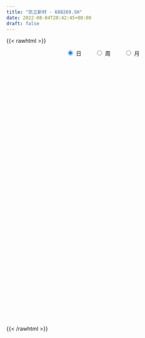 ```yaml
---
title: "凯立新材 - 688269.SH"
date: 2022-08-04T20:42:45+08:00
draft: false
---
```

{{< rawhtml >}}
    <div style="text-align: center">
        <label style="padding: 1rem;"><input style="margin-right: .5rem" type="radio" name="period" value="D" checked onclick="period_change(this)">日</label>
        <label style="padding: 1rem;"><input style="margin-right: .5rem" type="radio" name="period" value="W" onclick="period_change(this)">周</label>
        <label style="padding: 1rem;"><input style="margin-right: .5rem" type="radio" name="period" value="M" onclick="period_change(this)">月</label>
    </div>
    <div id="chart" style="height: 700px;"></div> 
    <script type="text/javascript">
        const D_v = [166049.77,92809.42,46607.14,52970.84,37261.99,30047.22,25948.25,22724.91,28644.2,31200.84,18646.78,20709.01,15640.6,16086.91,19446.95,10540.24,16726.29,16989.31,32758.02,26249.63,22306.44,15419.68,12959.47,12518.04,6763.87,5027.08,11359.91,5710.83,12746.44,11459.09,11802.49,7882.62,12752.86,10397.02,6089.46,5501.73,5200.86,6142.36,15171.83,18010.38,7095.65,8148.84,15087.32,5335.84,11169.91,14185.73,7752.16,14530.1,11325.37,8378.55,6857.84,6698.14,16115.55,10197.16,12596.81,6273.36,4660.54,3950.66,3986.33,6064.57,3151.98,7362.7,3418.13,4628.83,7158.66,6971.66,7886.51,3539.62,5273.46,6635.36,4460.05,3441.01,6330.24,4513.72,2374.43,4021.77,5369.83,3068.42,1983.05,2169.99,3659.5,2487.15,1884.43,833.69,1579.43,1035.36,1364.19,1195.76,2961.95,1878.95,1184.1,2124.65,1748.77,2694.58,9127.04,4818.01,6612.6,1932.71,6111.43,6415.52,2750.69,4070.55,3689.4,5211.13,7148.55,9759.25,8389.2,4776.63,4962.72,7640.22,8029.74,6918.1,8142.45,6818.86,5697.1,6185.51,5350.01,6056.59,3463.41,3026.42,4746.93,5541.75,2584.87,7106.15,2799.5,6569.26,4914.62,3176.12,9561.38,4708.02,2960.9,2321.01,8350.7,7474.62,5030.73,4602.9,4014.22,8434.47,4811.43,4360.66,6348.05,5913.4,5341.38,7896.42,4745.21,5213.5,4710.84,4504.59,4107.19,4439.7,3848.58,6323.08,13947.88,11680.5,9035.99,4959.38,3775.51,14948.01,6057.1,4789.62,8155.58,3658.12,2919.51,2326.9,5910.09,4454.96,3343.42,3205.45,2071.2,1644.88,1985.44,1839.36,2209.47,1724.28,2089.72,2220.13,1611.95,2500.65,2394.8,2032.03,2255.54,1881.9,1972.68,880.94,1664.23,1710.32,1813.23,1536.55,1476.25,1073.47,1181.18,1052.04,1018.69,1297.67,992.66,1135.05,866.6,1523.63,1162.37,1334.22,3444.61,2466.96,994.09,2092.28,863.82,1422.42,989.34,1001.18,510.88,587.05,1123.9,2138.35,1252.14,1926.02,1922.52,1206.85,3898.83,1920.73,1481.68,570.32,3863.71,1968.95,1077.71,708.46,3051.63,1530.67,1755.97,1096.17,1075.3,3237.01,1231.27,949.04,1199.33,764.06,1742.37,2580.69,2389.16,5441.13,4254.72,3212.57,2497.73,8165.64,20879.27,8282.8,4330.44,6579.57,3448.71,4509.2,4637.96,4845.33,3407.01,9073.97,12338.08,6053.4,3720.06,5755.82,4445.57,4854.38,6063.35,3689.17,4432.37,2796.32,2103.28,2142.11,3323.7,3737.27,1510.93,3203.95,2539.53,3376.1,2930.94,2941.58,1847.47,2044.2,1888.95,4255.63,2449.65,2608.26,5447.69,6086.08,4200.78,2403.53]
const D_histogram = [0.0,2.3236011396,3.0147097118,3.8986258898,3.414823307,3.240695885,3.1117990135,3.0606941203,3.5837374036,4.2140787281,4.0655597271,3.5224738606,2.9548241492,2.7298435247,2.5975779082,1.9730528237,0.5436494952,-0.590298312,-2.4814851705,-2.8369044078,-2.8096281632,-2.6523837544,-2.5179837728,-1.7233796507,-1.2291661302,-0.9699501261,-1.2089138029,-1.745482799,-2.3707467081,-2.2316557101,-2.5078577897,-2.6010515289,-2.5636200805,-2.8354658437,-3.0130513557,-3.032416726,-2.9912730154,-2.5705852253,-2.9728959812,-2.7131863537,-2.6426608393,-2.7522038312,-2.0117118295,-1.3406442859,-0.3406095291,0.9428800284,1.7455648687,1.897061986,1.8183183752,1.6431111391,1.5213720702,1.2541797192,2.4462502554,3.5569838604,3.571440513,3.2619311133,2.6764698519,2.1028202765,1.5273914045,0.7650181816,0.4840121825,-0.0987713382,-0.5821042063,-0.7179779527,-1.2833574938,-1.3750891866,-1.3024036113,-1.3023667332,-1.4501973724,-1.1812377327,-1.3114746909,-1.3802464404,-1.3775767561,-1.4420009332,-1.5392617026,-1.6574314258,-1.8904151143,-1.747432536,-1.5586617947,-1.5555806724,-1.4523512434,-1.2444178628,-1.1218735722,-0.9482264778,-0.8490463592,-0.6587676988,-0.3720002462,-0.2055045505,0.1670797387,0.2022004264,0.2034693382,0.1900102895,0.2014158759,-0.0330269015,0.7612184365,1.0298349896,0.7828140916,0.8083364816,0.8215376242,0.5404629675,0.3143590444,0.0910881307,-0.0289275796,0.1289016556,0.386579064,1.0625928556,1.3458353545,1.4951689798,1.7331298811,2.2195381222,2.2612195046,2.0512774627,1.8277991194,1.7271919327,1.4815735583,1.228592386,0.9233837611,0.5553007548,0.1090414601,-0.1052487336,-0.6285408055,-1.1098756309,-1.3233612951,-1.4358052479,-1.4578822793,-1.2337677268,-1.0818997416,-1.0497328846,-0.7536524436,-0.6812072438,-0.8398839215,-0.73177785,-0.0462801106,0.421559602,0.6413358835,0.5241694098,0.4381628261,0.6655669738,0.9004744577,1.2112339549,1.2996814322,1.2392747127,1.0278370546,0.8242893589,0.6453275259,0.1686834293,-0.1923332977,-0.5081004645,-0.7414189146,-0.7342789253,-0.7550907763,-0.8186900753,-0.1527738738,-0.390302769,-0.2898577252,-0.5297375702,-0.7974746699,-1.7490301561,-2.0510477503,-2.3881186262,-2.3417795959,-1.9552155945,-1.7190194321,-1.6914720402,-1.0813617533,-0.633408455,-0.3640139926,0.0545867637,0.3940292903,0.6249596331,0.629480385,0.8018504926,0.834350993,0.9127865259,0.8249208171,0.8920936244,0.9213371412,0.6366330958,0.3817774386,0.07260431,-0.2705264869,-0.507847196,-0.4661388506,-0.4223340109,-0.4493864734,-0.6294512778,-0.6520401899,-0.5534725081,-0.5870883497,-0.627701835,-0.6531872065,-0.6497732457,-0.633963687,-0.6755008332,-0.723099492,-0.8201318769,-0.7408050548,-0.5840421755,-0.5241148253,-0.5210854458,-0.2923136898,0.1310785036,0.2468046486,0.6231879578,0.7652709046,0.9370158952,0.9975128205,1.0370817457,0.9423090935,0.7795558786,0.4667151728,0.5371783098,0.0918368345,-0.3696761539,-0.4908192075,-0.4083865542,0.4823783043,0.9142973196,1.0045387474,1.0235746409,1.4400967519,1.645402007,1.7082752205,1.567471692,1.4719329051,1.4019514132,1.2757098164,0.9864512808,0.8051285557,0.7769856415,0.381879193,-0.0185364356,-0.2519137249,-0.3218377158,-0.2147138513,0.0333536605,0.3802943267,0.7580274439,0.9133606406,0.7525092166,0.5246408191,-0.0682494255,-0.2454047024,-0.2753073474,-0.4851358228,-0.6501287713,-0.6907348561,-0.7039197162,-0.5616903123,-0.3971490302,-0.4388562585,-0.2639485986,0.2315292416,0.4738544438,0.4748023022,0.0501880579,-0.0701837674,0.0340493097,0.3411654366,0.4854280075,0.6338200485,0.5617876275,0.3540930548,0.1633461527,-0.2579547278,-0.6785592416,-0.7981632678,-0.8244016189,-0.8239654529,-0.9262086584,-0.9691903817,-0.8244235521,-0.7636096831,-0.7096383748,-0.6018172794,-0.2009577257,0.0815810622,0.0988248443,0.3921904306,0.476037834,0.3956412979,0.2219943817]
const D_fast = [0.0,2.9045014245,4.3492874246,6.2078600751,6.577763319,7.2138098682,7.8628627502,8.5769313871,9.9959090212,11.6797700278,12.5476409585,12.8851735572,13.0562298831,13.5137101398,14.0308390003,13.8995771217,12.6060861671,11.3245637819,8.8130056307,7.7483602915,7.0732294953,6.5673779655,6.0722820039,6.4360412133,6.6229632013,6.6396916738,6.0984995463,5.1255598505,3.9076092643,3.4887863348,2.5856198078,1.8421631864,1.2386896147,0.2579773906,-0.6728709604,-1.4503405122,-2.1570150555,-2.3789735717,-3.5245083229,-3.9430952838,-4.5332349793,-5.330828929,-5.0932648847,-4.7573584125,-3.8424760379,-2.3232664733,-1.0841904159,-0.4584278021,-0.0825918192,0.1529787295,0.4115826781,0.4579352569,2.2615683571,4.2615479272,5.168864708,5.6748380866,5.7584942882,5.710549782,5.516968761,4.9458500835,4.7858471301,4.1783707748,3.5495118551,3.2341436205,2.3479247061,1.9124207166,1.659505389,1.3339505838,0.8235706015,0.797220808,0.3391151771,-0.0747181825,-0.4164426872,-0.8413670976,-1.3234432927,-1.8559708724,-2.5615583394,-2.8554338951,-3.0563286024,-3.4421426483,-3.7020010301,-3.8051721152,-3.9630962176,-4.0265057427,-4.1395872139,-4.1140004782,-3.9202330872,-3.8051135291,-3.3907593052,-3.3050885109,-3.2529522646,-3.2189087409,-3.1571491855,-3.3998486883,-2.4152987411,-1.8892234407,-1.9405408157,-1.7129343053,-1.4943487567,-1.6403076715,-1.7878218336,-1.9883207146,-2.1155683198,-1.9255136706,-1.5711914963,-0.6295294908,-0.0098281532,0.513297717,1.1845410886,2.2258338602,2.8328201188,3.1356974425,3.3691688791,3.7003596756,3.8251346907,3.879301615,3.8049389304,3.5756811128,3.1566821831,2.916079806,2.2356525326,1.4768487996,0.9325228116,0.4611275468,0.0745799457,-0.0097474335,-0.1283543838,-0.3586207479,-0.2509534178,-0.348810029,-0.7174576871,-0.792296078,-0.1183683663,0.4548612467,0.8349714992,0.8488473779,0.8723815008,1.2661773919,1.7262034902,2.3397714761,2.7531393115,3.0025512702,3.0480728757,3.0505975197,3.0329675681,2.598494329,2.1893942774,1.7466019946,1.3279288158,1.1514990738,0.9419145287,0.6736427109,1.3013654439,0.9662608565,0.994241469,0.6219272314,0.1548214642,-1.2339915609,-2.0487710928,-2.9828716252,-3.5219774939,-3.6242173911,-3.8177760868,-4.2130967049,-3.8733268563,-3.5837256718,-3.4053347075,-2.9730872603,-2.5351374112,-2.14796716,-1.9860763119,-1.6132435811,-1.3721553325,-1.0655231681,-0.9471586726,-0.6569624592,-0.3973846571,-0.5229304286,-0.6823417261,-0.9733637772,-1.3841261958,-1.7484087039,-1.8232350711,-1.8850137341,-2.024412815,-2.3618404389,-2.5474393985,-2.5872398437,-2.7676277727,-2.9651667168,-3.1539488899,-3.3129782405,-3.4556596036,-3.6660719581,-3.8944454899,-4.1965108439,-4.3023852855,-4.2916329502,-4.3627343062,-4.4899762883,-4.3342829547,-3.8781211354,-3.7006938282,-3.1685135296,-2.8351128566,-2.4291138922,-2.1192387618,-1.8203994002,-1.679594779,-1.6474590242,-1.8436209368,-1.6388632223,-2.0612454891,-2.6151775159,-2.8590253715,-2.8786893566,-1.8673299221,-1.2068365769,-0.8654604623,-0.5905309085,0.1860153905,0.8026711473,1.2926131659,1.5436775604,1.8161219998,2.0966283612,2.2893142185,2.2466685031,2.266627917,2.4327314131,2.1330947629,1.7280450254,1.4316893049,1.281305885,1.3347512867,1.5911572136,2.0331714615,2.6004114397,2.9840847965,3.0113606767,2.9146524839,2.3046998829,2.0661934305,1.9674639486,1.6363515175,1.3088263761,1.0955365773,0.9063717882,0.908178614,0.9734326385,0.8220113457,0.9309318559,1.4842920065,1.8450808196,1.9647292536,1.5526620238,1.4147442566,1.5274896611,1.9198971471,2.18551672,2.4923637731,2.560778259,2.44160695,2.291696586,1.8059070235,1.2156626994,0.8965178562,0.6641791004,0.4586239031,0.1248285331,-0.1604507856,-0.2217898441,-0.3518783959,-0.4753166813,-0.5179499057,-0.1673297834,0.1356042701,0.1775542633,0.5689674572,0.7718243191,0.7903381075,0.6721897866]
const D_slow = [0.0,0.5809002849,1.3345777128,2.3092341853,3.162940012,3.9731139833,4.7510637367,5.5162372667,6.4121716176,7.4656912997,8.4820812314,9.3626996966,10.1014057339,10.7838666151,11.4332610921,11.926524298,12.0624366719,11.9148620939,11.2944908012,10.5852646993,9.8828576585,9.2197617199,8.5902657767,8.159420864,7.8521293315,7.6096417999,7.3074133492,6.8710426495,6.2783559724,5.7204420449,5.0934775975,4.4432147153,3.8023096952,3.0934432342,2.3401803953,1.5820762138,0.8342579599,0.1916116536,-0.5516123417,-1.2299089301,-1.8905741399,-2.5786250977,-3.0815530551,-3.4167141266,-3.5018665089,-3.2661465018,-2.8297552846,-2.3554897881,-1.9009101943,-1.4901324095,-1.109789392,-0.7962444622,-0.1846818984,0.7045640667,1.597424195,2.4129069733,3.0820244363,3.6077295054,3.9895773566,4.1808319019,4.3018349476,4.277142113,4.1316160614,3.9521215733,3.6312821998,3.2875099032,2.9619090003,2.636317317,2.2737679739,1.9784585407,1.650589868,1.3055282579,0.9611340689,0.6006338356,0.2158184099,-0.1985394465,-0.6711432251,-1.1080013591,-1.4976668078,-1.8865619759,-2.2496497867,-2.5607542524,-2.8412226454,-3.0782792649,-3.2905408547,-3.4552327794,-3.5482328409,-3.5996089786,-3.5578390439,-3.5072889373,-3.4564216028,-3.4089190304,-3.3585650614,-3.3668217868,-3.1765171777,-2.9190584303,-2.7233549074,-2.521270787,-2.3158863809,-2.180770639,-2.1021808779,-2.0794088453,-2.0866407402,-2.0544153263,-1.9577705603,-1.6921223464,-1.3556635077,-0.9818712628,-0.5485887925,0.006295738,0.5716006142,1.0844199798,1.5413697597,1.9731677429,2.3435611325,2.650709229,2.8815551692,3.0203803579,3.047640723,3.0213285396,2.8641933382,2.5867244305,2.2558841067,1.8969327947,1.5324622249,1.2240202932,0.9535453578,0.6911121367,0.5026990258,0.3323972148,0.1224262344,-0.060518228,-0.0720882557,0.0333016448,0.1936356157,0.3246779681,0.4342186746,0.6006104181,0.8257290325,1.1285375212,1.4534578793,1.7632765575,2.0202358211,2.2263081608,2.3876400423,2.4298108996,2.3817275752,2.2547024591,2.0693477304,1.8857779991,1.697005305,1.4923327862,1.4541393177,1.3565636255,1.2840991942,1.1516648016,0.9522961342,0.5150385951,0.0022766576,-0.594752999,-1.180197898,-1.6690017966,-2.0987566546,-2.5216246647,-2.791965103,-2.9503172168,-3.0413207149,-3.027674024,-2.9291667014,-2.7729267931,-2.6155566969,-2.4150940737,-2.2065063255,-1.978309694,-1.7720794897,-1.5490560836,-1.3187217983,-1.1595635244,-1.0641191647,-1.0459680872,-1.1135997089,-1.2405615079,-1.3570962206,-1.4626797233,-1.5750263416,-1.7323891611,-1.8953992086,-2.0337673356,-2.180539423,-2.3374648818,-2.5007616834,-2.6632049948,-2.8216959166,-2.9905711249,-3.1713459979,-3.3763789671,-3.5615802308,-3.7075907747,-3.838619481,-3.9688908424,-4.0419692649,-4.009199639,-3.9474984768,-3.7917014874,-3.6003837612,-3.3661297874,-3.1167515823,-2.8574811459,-2.6219038725,-2.4270149028,-2.3103361096,-2.1760415322,-2.1530823236,-2.245501362,-2.3682061639,-2.4703028025,-2.3497082264,-2.1211338965,-1.8699992097,-1.6141055494,-1.2540813614,-0.8427308597,-0.4156620546,-0.0237941316,0.3441890947,0.694676948,1.0136044021,1.2602172223,1.4614993612,1.6557457716,1.7512155699,1.746581461,1.6836030297,1.6031436008,1.549465138,1.5578035531,1.6528771348,1.8423839958,2.0707241559,2.2588514601,2.3900116648,2.3729493084,2.3115981328,2.242771296,2.1214873403,1.9589551475,1.7862714334,1.6102915044,1.4698689263,1.3705816687,1.2608676041,1.1948804545,1.2527627649,1.3712263758,1.4899269514,1.5024739659,1.484928024,1.4934403514,1.5787317106,1.7000887125,1.8585437246,1.9989906315,2.0875138952,2.1283504333,2.0638617514,1.894221941,1.694681124,1.4885807193,1.2825893561,1.0510371915,0.8087395961,0.602633708,0.4117312873,0.2343216935,0.0838673737,0.0336279423,0.0540232078,0.0787294189,0.1767770266,0.2957864851,0.3946968096,0.450195405]
const D_data = [['2021-06-09', 64.0, 79.59, 62.0, 97.63],['2021-06-10', 84.0, 116.0, 83.4, 122.5],['2021-06-11', 109.0, 106.0, 104.0, 116.19],['2021-06-15', 112.0, 115.73, 107.5, 119.8],['2021-06-16', 115.0, 103.0, 98.93, 115.0],['2021-06-17', 105.0, 108.28, 99.05, 115.0],['2021-06-18', 108.2, 111.2, 100.51, 118.2],['2021-06-21', 110.01, 114.9, 109.33, 122.4],['2021-06-22', 113.8, 126.9, 110.53, 128.0],['2021-06-23', 126.9, 135.5, 126.9, 149.67],['2021-06-24', 136.0, 131.51, 127.0, 137.9],['2021-06-25', 133.0, 129.01, 120.22, 134.99],['2021-06-28', 132.45, 129.68, 128.08, 136.12],['2021-06-29', 129.98, 135.6, 126.1, 135.76],['2021-06-30', 135.65, 139.52, 134.15, 148.66],['2021-07-01', 139.0, 134.8, 133.34, 141.1],['2021-07-02', 133.0, 121.86, 120.88, 135.98],['2021-07-05', 121.0, 120.3, 114.01, 124.0],['2021-07-06', 119.67, 103.02, 97.1, 121.43],['2021-07-07', 100.46, 115.6, 100.46, 118.47],['2021-07-08', 115.0, 118.7, 111.33, 124.57],['2021-07-09', 117.11, 120.0, 109.11, 122.0],['2021-07-12', 119.96, 119.7, 113.34, 127.0],['2021-07-13', 119.01, 129.99, 116.01, 133.36],['2021-07-14', 128.0, 129.68, 124.51, 132.85],['2021-07-15', 129.99, 129.0, 125.1, 132.68],['2021-07-16', 128.15, 123.0, 113.11, 130.37],['2021-07-19', 120.83, 116.99, 114.0, 120.97],['2021-07-20', 114.38, 112.01, 106.61, 116.44],['2021-07-21', 112.21, 119.28, 112.21, 121.54],['2021-07-22', 118.44, 112.57, 110.11, 124.28],['2021-07-23', 112.07, 112.49, 107.01, 113.76],['2021-07-26', 110.36, 112.49, 103.2, 112.49],['2021-07-27', 112.48, 106.3, 106.3, 113.0],['2021-07-28', 106.0, 104.3, 98.39, 106.8],['2021-07-29', 105.72, 103.6, 102.16, 108.8],['2021-07-30', 102.99, 102.17, 98.09, 104.65],['2021-08-02', 102.0, 106.02, 100.61, 108.2],['2021-08-03', 105.88, 93.5, 90.24, 105.88],['2021-08-04', 93.75, 99.0, 93.33, 99.01],['2021-08-05', 97.0, 95.15, 94.47, 98.0],['2021-08-06', 94.86, 90.3, 88.58, 95.46],['2021-08-09', 91.18, 100.35, 90.0, 104.2],['2021-08-10', 98.54, 101.5, 98.54, 101.66],['2021-08-11', 100.8, 108.99, 98.2, 109.64],['2021-08-12', 108.99, 118.5, 106.04, 120.2],['2021-08-13', 118.5, 118.78, 111.14, 122.32],['2021-08-16', 118.78, 114.3, 110.0, 125.0],['2021-08-17', 114.7, 112.8, 109.0, 120.5],['2021-08-18', 111.72, 112.05, 108.98, 115.61],['2021-08-19', 108.0, 113.0, 108.0, 115.05],['2021-08-20', 111.45, 111.1, 105.01, 114.5],['2021-08-23', 109.11, 133.32, 108.62, 133.32],['2021-08-24', 134.5, 141.0, 131.5, 141.9],['2021-08-25', 140.0, 133.34, 125.73, 140.0],['2021-08-26', 131.9, 131.51, 127.84, 137.0],['2021-08-27', 130.05, 128.4, 128.01, 133.01],['2021-08-30', 125.85, 127.8, 125.85, 133.18],['2021-08-31', 130.0, 126.66, 125.53, 133.59],['2021-09-01', 130.3, 122.19, 119.0, 130.3],['2021-09-02', 124.02, 126.5, 122.54, 129.19],['2021-09-03', 127.0, 121.14, 116.79, 128.37],['2021-09-06', 120.03, 119.82, 118.05, 122.97],['2021-09-07', 120.76, 122.55, 118.62, 125.72],['2021-09-08', 122.38, 115.0, 115.0, 124.58],['2021-09-09', 114.28, 118.58, 114.28, 123.9],['2021-09-10', 120.36, 119.96, 115.1, 124.99],['2021-09-13', 119.96, 118.6, 116.39, 121.13],['2021-09-14', 117.0, 115.59, 114.49, 120.73],['2021-09-15', 115.0, 120.39, 114.6, 122.0],['2021-09-16', 120.66, 115.02, 114.87, 121.77],['2021-09-17', 114.42, 114.38, 113.5, 119.8],['2021-09-22', 113.49, 114.15, 107.95, 116.03],['2021-09-23', 115.92, 112.12, 112.0, 118.79],['2021-09-24', 112.1, 110.13, 110.0, 113.84],['2021-09-27', 110.13, 108.0, 105.0, 111.87],['2021-09-28', 106.57, 104.12, 101.8, 106.99],['2021-09-29', 104.17, 107.0, 102.37, 107.87],['2021-09-30', 106.28, 106.96, 103.27, 107.0],['2021-10-08', 108.5, 103.66, 103.0, 108.5],['2021-10-11', 103.66, 103.7, 101.53, 105.48],['2021-10-12', 103.71, 104.43, 102.0, 109.55],['2021-10-13', 103.01, 102.92, 102.21, 105.99],['2021-10-14', 102.92, 103.11, 102.67, 104.61],['2021-10-15', 102.9, 101.74, 99.57, 103.82],['2021-10-18', 100.93, 102.58, 100.8, 102.95],['2021-10-19', 102.02, 104.17, 101.0, 105.55],['2021-10-20', 102.5, 103.15, 102.0, 105.2],['2021-10-21', 102.8, 106.67, 100.03, 107.99],['2021-10-22', 106.33, 103.19, 103.0, 107.4],['2021-10-25', 103.18, 102.53, 101.19, 104.61],['2021-10-26', 101.28, 101.98, 100.59, 103.44],['2021-10-27', 101.9, 101.96, 100.61, 102.76],['2021-10-28', 101.8, 97.86, 97.86, 103.52],['2021-10-29', 102.21, 112.1, 102.21, 114.89],['2021-11-01', 114.0, 108.68, 106.0, 114.29],['2021-11-02', 108.67, 102.6, 101.03, 108.67],['2021-11-03', 102.08, 105.68, 101.12, 105.8],['2021-11-04', 105.68, 105.94, 104.37, 112.75],['2021-11-05', 105.93, 101.75, 100.0, 106.15],['2021-11-08', 101.99, 101.1, 100.2, 102.98],['2021-11-09', 100.6, 99.78, 98.5, 102.06],['2021-11-10', 100.5, 99.87, 98.37, 102.88],['2021-11-11', 99.58, 103.2, 99.58, 104.85],['2021-11-12', 105.77, 105.5, 104.0, 111.0],['2021-11-15', 108.52, 113.6, 107.0, 115.9],['2021-11-16', 112.91, 112.03, 111.03, 119.88],['2021-11-17', 111.74, 112.5, 110.15, 117.0],['2021-11-18', 111.76, 115.85, 111.76, 118.8],['2021-11-19', 115.0, 122.48, 115.0, 125.0],['2021-11-22', 122.6, 120.18, 118.5, 125.0],['2021-11-23', 119.0, 118.42, 114.55, 121.77],['2021-11-24', 118.66, 118.82, 116.52, 122.6],['2021-11-25', 118.18, 121.16, 116.01, 122.39],['2021-11-26', 122.98, 120.0, 119.01, 126.0],['2021-11-29', 119.19, 120.0, 116.74, 123.5],['2021-11-30', 121.69, 119.09, 117.18, 123.98],['2021-12-01', 118.74, 117.49, 115.12, 121.03],['2021-12-02', 116.72, 115.0, 114.68, 119.3],['2021-12-03', 114.88, 116.55, 114.86, 117.71],['2021-12-06', 115.5, 110.8, 110.11, 117.0],['2021-12-07', 113.02, 108.29, 107.0, 113.02],['2021-12-08', 108.07, 109.13, 107.88, 110.69],['2021-12-09', 107.89, 108.7, 105.8, 109.5],['2021-12-10', 109.18, 108.55, 107.55, 109.83],['2021-12-13', 109.0, 111.3, 107.45, 115.98],['2021-12-14', 111.68, 110.64, 109.36, 113.15],['2021-12-15', 111.0, 108.9, 108.9, 112.36],['2021-12-16', 108.9, 112.46, 106.56, 114.0],['2021-12-17', 112.0, 110.14, 109.0, 112.48],['2021-12-20', 109.85, 106.43, 105.23, 110.59],['2021-12-21', 106.65, 109.01, 106.0, 109.09],['2021-12-22', 108.0, 118.08, 108.0, 118.78],['2021-12-23', 117.84, 118.63, 116.87, 120.83],['2021-12-24', 120.4, 117.83, 117.02, 121.5],['2021-12-27', 115.53, 114.39, 113.14, 119.88],['2021-12-28', 114.39, 114.67, 114.21, 116.33],['2021-12-29', 114.22, 119.5, 114.22, 122.31],['2021-12-30', 119.49, 121.58, 117.88, 123.5],['2021-12-31', 121.58, 125.0, 121.58, 126.96],['2022-01-04', 125.0, 124.49, 117.62, 127.44],['2022-01-05', 123.98, 123.95, 120.63, 126.99],['2022-01-06', 123.48, 122.5, 122.08, 128.44],['2022-01-07', 121.0, 122.52, 120.02, 126.22],['2022-01-10', 120.88, 122.71, 118.22, 124.06],['2022-01-11', 123.12, 117.87, 117.11, 125.2],['2022-01-12', 115.05, 117.38, 114.15, 118.27],['2022-01-13', 115.38, 116.16, 115.26, 117.75],['2022-01-14', 116.59, 115.51, 114.21, 118.46],['2022-01-17', 116.98, 117.6, 115.8, 122.0],['2022-01-18', 116.01, 116.87, 114.33, 116.98],['2022-01-19', 116.0, 115.7, 111.11, 117.9],['2022-01-20', 120.41, 126.3, 120.0, 138.84],['2022-01-21', 124.64, 116.12, 116.12, 124.64],['2022-01-24', 118.0, 119.9, 109.1, 120.0],['2022-01-25', 116.71, 115.1, 114.12, 119.46],['2022-01-26', 115.7, 112.99, 111.0, 116.11],['2022-01-27', 109.01, 100.19, 100.19, 110.62],['2022-01-28', 101.97, 103.44, 100.19, 107.48],['2022-02-07', 104.1, 99.44, 98.98, 105.0],['2022-02-08', 99.3, 101.43, 95.01, 103.7],['2022-02-09', 101.95, 104.94, 99.98, 105.6],['2022-02-10', 104.0, 103.0, 101.12, 104.73],['2022-02-11', 102.03, 99.4, 98.66, 103.27],['2022-02-14', 99.22, 106.94, 99.0, 107.36],['2022-02-15', 105.01, 106.68, 104.05, 107.86],['2022-02-16', 106.63, 105.56, 105.16, 110.75],['2022-02-17', 106.48, 108.74, 104.71, 109.66],['2022-02-18', 107.97, 109.56, 106.25, 110.47],['2022-02-21', 108.0, 109.75, 108.0, 111.65],['2022-02-22', 109.75, 107.67, 105.1, 109.75],['2022-02-23', 107.07, 110.47, 104.8, 111.61],['2022-02-24', 110.34, 109.6, 106.43, 111.95],['2022-02-25', 110.12, 110.88, 108.18, 112.97],['2022-02-28', 107.3, 109.2, 107.01, 113.0],['2022-03-01', 109.23, 111.54, 108.03, 113.5],['2022-03-02', 110.25, 111.85, 108.5, 112.06],['2022-03-03', 111.95, 107.67, 106.38, 111.95],['2022-03-04', 105.52, 106.83, 105.52, 110.01],['2022-03-07', 107.58, 104.65, 102.57, 107.76],['2022-03-08', 103.12, 102.22, 102.09, 107.32],['2022-03-09', 102.81, 101.49, 99.56, 105.05],['2022-03-10', 105.93, 103.88, 101.0, 105.93],['2022-03-11', 103.0, 103.58, 99.75, 104.5],['2022-03-14', 103.95, 102.17, 99.7, 104.99],['2022-03-15', 101.95, 99.02, 99.02, 103.99],['2022-03-16', 101.0, 99.67, 94.5, 101.98],['2022-03-17', 100.01, 100.63, 99.23, 103.4],['2022-03-18', 100.0, 98.39, 98.0, 102.45],['2022-03-21', 97.3, 97.29, 96.24, 98.92],['2022-03-22', 97.0, 96.44, 96.13, 98.67],['2022-03-23', 94.7, 95.85, 94.7, 98.44],['2022-03-24', 94.6, 95.15, 93.38, 96.67],['2022-03-25', 95.51, 93.42, 91.78, 95.99],['2022-03-28', 93.42, 92.1, 90.3, 94.93],['2022-03-29', 94.96, 90.0, 88.51, 94.96],['2022-03-30', 89.51, 91.04, 89.01, 91.95],['2022-03-31', 91.35, 91.6, 89.8, 93.76],['2022-04-01', 90.18, 89.99, 89.71, 92.3],['2022-04-06', 90.03, 88.47, 87.11, 91.79],['2022-04-07', 85.88, 91.03, 85.85, 91.45],['2022-04-08', 90.99, 94.6, 90.0, 95.95],['2022-04-11', 95.47, 91.79, 91.0, 95.64],['2022-04-12', 91.19, 96.19, 90.0, 98.63],['2022-04-13', 94.6, 94.69, 94.12, 96.9],['2022-04-14', 95.02, 96.1, 92.8, 96.78],['2022-04-15', 94.2, 95.65, 93.6, 96.37],['2022-04-18', 94.25, 96.05, 94.02, 96.99],['2022-04-19', 96.95, 94.62, 94.37, 97.4],['2022-04-20', 94.49, 93.4, 93.0, 95.7],['2022-04-21', 92.11, 90.39, 89.7, 94.96],['2022-04-22', 89.13, 94.62, 89.13, 95.59],['2022-04-25', 92.34, 87.08, 85.99, 94.09],['2022-04-26', 87.35, 83.99, 81.13, 89.07],['2022-04-27', 83.98, 86.0, 80.13, 86.27],['2022-04-28', 84.22, 87.74, 84.0, 88.86],['2022-04-29', 89.45, 100.2, 87.95, 101.99],['2022-05-05', 101.99, 98.28, 96.78, 102.18],['2022-05-06', 97.0, 95.9, 94.8, 99.4],['2022-05-09', 95.06, 95.87, 95.0, 96.42],['2022-05-10', 96.0, 102.82, 93.18, 105.56],['2022-05-11', 105.0, 102.95, 101.51, 105.0],['2022-05-12', 102.94, 103.15, 101.03, 104.88],['2022-05-13', 103.15, 101.67, 101.34, 104.79],['2022-05-16', 101.67, 102.84, 100.0, 106.86],['2022-05-17', 102.5, 103.94, 101.13, 105.0],['2022-05-18', 102.54, 103.9, 102.53, 105.48],['2022-05-19', 103.6, 101.8, 100.1, 103.61],['2022-05-20', 103.99, 102.79, 101.1, 103.99],['2022-05-23', 102.5, 105.0, 102.41, 106.2],['2022-05-24', 103.4, 99.96, 99.59, 105.0],['2022-05-25', 100.0, 98.13, 96.9, 100.0],['2022-05-26', 98.25, 98.64, 95.2, 101.68],['2022-05-27', 100.35, 99.87, 98.37, 100.77],['2022-05-30', 99.33, 102.2, 98.0, 103.42],['2022-05-31', 103.18, 105.08, 101.5, 105.77],['2022-06-01', 104.0, 108.33, 104.0, 111.0],['2022-06-02', 107.98, 111.39, 107.87, 114.14],['2022-06-06', 110.84, 111.0, 110.0, 115.98],['2022-06-07', 111.01, 108.0, 106.5, 111.59],['2022-06-08', 109.0, 106.95, 104.53, 109.0],['2022-06-09', 100.1, 100.67, 99.0, 101.7],['2022-06-10', 100.25, 104.0, 100.05, 105.91],['2022-06-13', 104.95, 105.4, 104.0, 109.38],['2022-06-14', 105.15, 102.5, 101.3, 105.16],['2022-06-15', 102.0, 101.88, 100.99, 105.0],['2022-06-16', 102.5, 102.61, 101.52, 104.25],['2022-06-17', 101.12, 102.49, 100.33, 103.5],['2022-06-20', 101.51, 104.5, 101.51, 104.97],['2022-06-21', 103.45, 105.43, 103.23, 106.0],['2022-06-22', 104.44, 103.03, 102.81, 105.67],['2022-06-23', 103.0, 106.0, 101.02, 108.0],['2022-06-24', 109.99, 112.0, 107.0, 113.68],['2022-06-27', 110.67, 111.3, 108.26, 112.37],['2022-06-28', 111.55, 109.52, 109.0, 111.99],['2022-06-29', 109.95, 103.46, 102.89, 109.95],['2022-06-30', 103.7, 106.0, 102.2, 107.89],['2022-07-01', 107.49, 108.97, 105.5, 111.25],['2022-07-04', 108.97, 113.0, 106.5, 113.0],['2022-07-05', 113.01, 112.75, 108.71, 113.02],['2022-07-06', 112.67, 114.3, 111.11, 115.6],['2022-07-07', 114.01, 112.5, 112.5, 114.5],['2022-07-08', 112.5, 110.7, 109.78, 113.29],['2022-07-11', 110.7, 110.34, 107.7, 110.7],['2022-07-12', 109.24, 106.05, 105.31, 113.8],['2022-07-13', 108.65, 103.68, 102.31, 108.65],['2022-07-14', 103.0, 105.65, 103.0, 106.35],['2022-07-15', 104.0, 106.0, 103.7, 108.37],['2022-07-18', 106.0, 105.8, 103.72, 108.23],['2022-07-19', 104.66, 103.7, 102.38, 105.08],['2022-07-20', 103.31, 103.42, 102.0, 104.64],['2022-07-21', 103.29, 105.43, 102.5, 107.8],['2022-07-22', 104.88, 104.37, 103.11, 106.8],['2022-07-25', 104.0, 104.05, 103.1, 106.19],['2022-07-26', 105.0, 104.66, 102.55, 105.0],['2022-07-27', 104.52, 109.4, 104.01, 109.55],['2022-07-28', 110.08, 109.73, 108.46, 111.02],['2022-07-29', 110.6, 107.3, 106.0, 110.88],['2022-08-01', 105.0, 111.82, 105.0, 112.85],['2022-08-02', 110.9, 110.6, 108.33, 114.08],['2022-08-03', 112.48, 108.95, 106.3, 113.8],['2022-08-04', 110.82, 107.4, 106.33, 110.82]]
const W_v = [305466.33,146228.3,121925.74,78440.99,113723.08,48628.37,49601.47,39941.93,54569.06,53530.96,47790.0,49843.42,24516.24,30063.79,23349.5,13218.39,14443.07,2169.99,10444.2,8436.21,16879.14,25890.27,22870.32,35528.02,35606.25,24081.94,22779.2,28929.4,26137.96,26223.68,25499.25,23281.33,40239.74,38775.99,21849.73,18985.12,9403.43,10817.25,9023.09,8200.58,5623.05,5680.31,7245.79,6361.95,5361.36,10206.36,3402.41,8189.15,8509.74,7380.71,12153.35,39009.93,27150.72,34302.35,24829.23,19084.49,13917.96,13635.62,13246.69,18138.08]
const W_histogram = [0.0,0.3318518519,1.6582901762,1.9419134768,1.890221949,1.9369169862,1.1762397215,-0.0411624336,-1.5798362305,-0.6605735442,-0.5550543001,0.6303251491,0.8616020433,0.8687896536,0.4523677877,-0.1238883138,-0.7009116772,-1.254866204,-1.6743939493,-1.7687914451,-1.174343921,-1.4057552429,-1.2396348656,0.0140754455,0.6418206722,0.7809496957,0.3143798632,0.1039229444,0.4540760255,1.1030328742,1.2869002545,0.8775928113,0.6022418397,-0.4242228409,-1.315310563,-1.1656256543,-0.9329428055,-1.0010105646,-1.2006791171,-1.5934352192,-2.0689542856,-2.4684253118,-2.2805699106,-1.9564303769,-1.6921441592,-1.0535356641,-0.8419034275,-0.2644230065,0.2159420277,0.3519399525,1.1856909321,1.2035789522,1.081666819,1.5793268115,1.6353613404,1.7117009224,1.3825165803,1.009183279,0.9164574281,0.8217789527]
const W_fast = [0.0,0.4148148148,2.1558256832,2.924927353,3.3457913124,3.8767155962,3.4100982619,2.1824054984,0.2487726438,1.0028919441,0.9696476131,2.3126083496,2.7592857546,2.9836707784,2.6803408594,2.0731126794,1.3208613968,0.453190319,-0.3849359137,-0.9215312708,-0.620669727,-1.2035198595,-1.3473081986,-0.0900790262,0.6981213685,1.032487816,0.6445129493,0.4600367666,0.923708854,1.8484239214,2.3540163653,2.1641071249,2.0393166132,0.9067962224,-0.3131191404,-0.4548406453,-0.455393498,-0.7737138982,-1.27355223,-2.0646671369,-3.0574247747,-4.0740021288,-4.4562892053,-4.6212572658,-4.7800070879,-4.4047825088,-4.403626129,-3.8922514597,-3.3579009186,-3.1339180056,-2.0037442931,-1.6849615349,-1.5364569633,-0.643965268,-0.1790904039,0.3251744087,0.3416192116,0.22058173,0.3569702361,0.4677364989]
const W_slow = [0.0,0.082962963,0.497535507,0.9830138762,1.4555693635,1.93979861,2.2338585404,2.223567932,1.8286088743,1.6634654883,1.5247019133,1.6822832005,1.8976837114,2.1148811248,2.2279730717,2.1970009932,2.0217730739,1.708056523,1.2894580356,0.8472601743,0.5536741941,0.2022353834,-0.107673333,-0.1041544717,0.0563006964,0.2515381203,0.3301330861,0.3561138222,0.4696328286,0.7453910471,1.0671161108,1.2865143136,1.4370747735,1.3310190633,1.0021914225,0.710785009,0.4775493076,0.2272966664,-0.0728731129,-0.4712319177,-0.9884704891,-1.605576817,-2.1757192947,-2.6648268889,-3.0878629287,-3.3512468447,-3.5617227016,-3.6278284532,-3.5738429463,-3.4858579581,-3.1894352251,-2.8885404871,-2.6181237823,-2.2232920794,-1.8144517443,-1.3865265137,-1.0408973687,-0.7886015489,-0.5594871919,-0.3540424537]
const W_data = [['2021-06-11', 64.0, 106.0, 62.0, 122.5],['2021-06-18', 112.0, 111.2, 98.93, 119.8],['2021-06-25', 110.01, 129.01, 109.33, 149.67],['2021-07-02', 132.45, 121.86, 120.88, 148.66],['2021-07-09', 121.0, 120.0, 97.1, 124.57],['2021-07-16', 119.96, 123.0, 113.11, 133.36],['2021-07-23', 120.83, 112.49, 106.61, 124.28],['2021-07-30', 110.36, 102.17, 98.09, 113.0],['2021-08-06', 102.0, 90.3, 88.58, 108.2],['2021-08-13', 91.18, 118.78, 90.0, 122.32],['2021-08-20', 118.78, 111.1, 105.01, 125.0],['2021-08-27', 109.11, 128.4, 108.62, 141.9],['2021-09-03', 125.85, 121.14, 116.79, 133.59],['2021-09-10', 120.03, 119.96, 114.28, 125.72],['2021-09-17', 119.96, 114.38, 113.5, 122.0],['2021-09-24', 113.49, 110.13, 107.95, 118.79],['2021-09-30', 110.13, 106.96, 101.8, 111.87],['2021-10-08', 108.5, 103.66, 103.0, 108.5],['2021-10-15', 103.66, 101.74, 99.57, 109.55],['2021-10-22', 100.93, 103.19, 100.03, 107.99],['2021-10-29', 103.18, 112.1, 97.86, 114.89],['2021-11-05', 114.0, 101.75, 100.0, 114.29],['2021-11-12', 101.99, 105.5, 98.37, 111.0],['2021-11-19', 108.52, 122.48, 107.0, 125.0],['2021-11-26', 122.6, 120.0, 114.55, 126.0],['2021-12-03', 119.19, 116.55, 114.68, 123.98],['2021-12-10', 115.5, 108.55, 105.8, 117.0],['2021-12-17', 109.0, 110.14, 106.56, 115.98],['2021-12-24', 109.85, 117.83, 105.23, 121.5],['2021-12-31', 115.53, 125.0, 113.14, 126.96],['2022-01-07', 125.0, 122.52, 117.62, 128.44],['2022-01-14', 120.88, 115.51, 114.15, 125.2],['2022-01-21', 116.98, 116.12, 111.11, 138.84],['2022-01-28', 118.0, 103.44, 100.19, 120.0],['2022-02-11', 104.1, 99.4, 95.01, 105.6],['2022-02-18', 99.22, 109.56, 99.0, 110.75],['2022-02-25', 108.0, 110.88, 104.8, 112.97],['2022-03-04', 107.3, 106.83, 105.52, 113.5],['2022-03-11', 107.58, 103.58, 99.56, 107.76],['2022-03-18', 103.95, 98.39, 94.5, 104.99],['2022-03-25', 97.3, 93.42, 91.78, 98.92],['2022-04-01', 93.42, 89.99, 88.51, 94.96],['2022-04-08', 90.03, 94.6, 85.85, 95.95],['2022-04-15', 95.47, 95.65, 90.0, 98.63],['2022-04-22', 94.25, 94.62, 89.13, 97.4],['2022-04-29', 92.34, 100.2, 80.13, 101.99],['2022-05-06', 101.99, 95.9, 94.8, 102.18],['2022-05-13', 95.06, 101.67, 93.18, 105.56],['2022-05-20', 101.67, 102.79, 100.0, 106.86],['2022-05-27', 102.5, 99.87, 95.2, 106.2],['2022-06-02', 99.33, 111.39, 98.0, 114.14],['2022-06-10', 110.84, 104.0, 99.0, 115.98],['2022-06-17', 104.95, 102.49, 100.33, 109.38],['2022-06-24', 101.51, 112.0, 101.02, 113.68],['2022-07-01', 110.67, 108.97, 102.2, 112.37],['2022-07-08', 108.97, 110.7, 106.5, 115.6],['2022-07-15', 110.7, 106.0, 102.31, 113.8],['2022-07-22', 106.0, 104.37, 102.0, 108.23],['2022-07-29', 104.0, 107.3, 102.55, 111.02],['2022-08-05', 105.0, 107.4, 105.0, 114.08]]
const M_v = [624794.83,279161.38,213670.43,97654.0,37929.54,131430.38,116616.66,127796.31,52328.0,36092.19,30337.83,31805.07,128268.14,64739.14,18138.08]
const M_histogram = [0.0,-2.3835897436,-2.1842986339,-3.1916791192,-3.3100641817,-2.7394312116,-1.8295279693,-2.5035766855,-2.3858763222,-3.2634357543,-3.039340807,-2.3669721016,-1.6962039082,-1.0334849577,-0.4847776146]
const M_fast = [0.0,-2.9794871795,-3.3262707283,-5.1315709933,-6.0774721013,-6.191696934,-5.7391756841,-7.0391185716,-7.517887289,-9.2113056597,-9.7470459141,-9.6664202341,-9.4197030177,-9.0153553067,-8.5878423672]
const M_slow = [0.0,-0.5958974359,-1.1419720944,-1.9398918742,-2.7674079196,-3.4522657225,-3.9096477148,-4.5355418862,-5.1320109667,-5.9478699053,-6.7077051071,-7.2994481325,-7.7234991095,-7.9818703489,-8.1030647526]
const M_data = [['2021-06-30', 64.0, 139.52, 62.0, 149.67],['2021-07-30', 139.0, 102.17, 97.1, 141.1],['2021-08-31', 102.0, 126.66, 88.58, 141.9],['2021-09-30', 130.3, 106.96, 101.8, 130.3],['2021-10-29', 108.5, 112.1, 97.86, 114.89],['2021-11-30', 114.0, 119.09, 98.37, 126.0],['2021-12-31', 118.74, 125.0, 105.23, 126.96],['2022-01-28', 125.0, 103.44, 100.19, 138.84],['2022-02-28', 104.1, 109.2, 95.01, 113.0],['2022-03-31', 109.23, 91.6, 88.51, 113.5],['2022-04-29', 90.18, 100.2, 80.13, 101.99],['2022-05-31', 101.99, 105.08, 93.18, 106.86],['2022-06-30', 104.0, 106.0, 99.0, 115.98],['2022-07-29', 107.49, 107.3, 102.0, 115.6],['2022-08-31', 105.0, 107.4, 105.0, 114.08]]
        const D_a = [null,null,null,null,null,null,null,null,null,149.67,null,null,null,null,null,null,null,null,97.1,null,null,null,null,133.36,null,null,null,null,null,null,null,null,null,null,null,null,null,null,null,null,null,88.58,null,null,null,null,null,125.0,null,null,null,105.01,null,null,null,null,null,null,133.59,null,null,null,null,null,null,114.28,null,null,null,122.0,null,null,null,null,null,null,null,null,null,null,null,null,null,null,null,null,null,null,null,null,null,null,null,97.86,null,null,null,null,null,null,null,null,null,null,null,null,null,null,null,null,null,null,null,null,126.0,null,null,null,null,null,null,null,null,105.8,null,null,null,null,null,null,null,null,null,null,null,null,null,null,null,null,null,null,128.44,null,null,null,null,null,null,null,null,null,null,null,null,null,null,null,null,null,95.01,null,null,null,null,null,null,null,null,null,null,null,null,null,null,113.5,null,null,null,null,null,null,null,null,null,null,null,null,null,null,null,null,null,null,null,null,null,null,null,null,85.85,null,null,null,null,null,null,null,97.4,null,null,null,null,null,80.13,null,null,null,null,null,null,null,null,null,null,null,null,null,null,null,null,null,null,null,null,null,null,null,115.98,null,null,null,null,null,null,null,null,100.33,null,null,null,null,null,null,null,null,null,null,null,null,115.6,null,null,null,null,null,null,null,null,null,102.0,null,null,null,null,null,null,null,null,114.08,null,null]
const W_a = [null,null,149.67,null,null,null,null,null,88.58,null,null,null,null,null,null,null,null,null,null,null,null,null,null,null,null,null,null,null,null,null,128.44,null,null,null,null,null,null,null,null,null,null,null,null,null,null,80.13,null,null,null,null,null,115.98,null,null,null,null,null,null,null,null]
const M_a = [null,null,null,null,null,null,null,null,null,null,80.13,null,null,null,null]
        const D_b = [[{ coord: ['2021-06-23', 133.36] }, { coord: ['2022-07-20', 97.1] }]]
const W_b = [[{ coord: ['2021-06-25', 128.44] }, { coord: ['2022-04-29', 88.58] }]]
const M_b = []
    </script>
{{< /rawhtml >}}